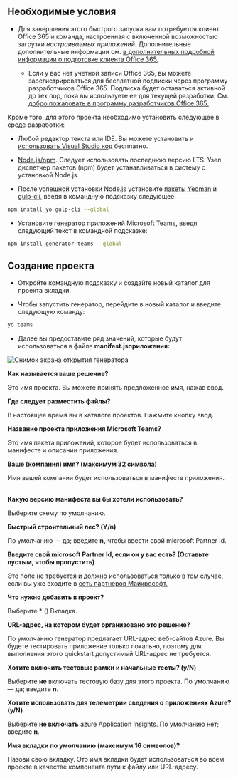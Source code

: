 ## <a name="prerequisites"></a>Необходимые условия

- Для завершения этого быстрого запуска вам потребуется клиент Office 365 и команда, настроенная с включенной возможностью загрузки *настраиваемых приложений.* Дополнительные дополнительные информации см. [в дополнительных подробной информации о подготовке клиента Office 365.](~/concepts/build-and-test/prepare-your-o365-tenant.md)

  - Если у вас нет учетной записи Office 365, вы можете зарегистрироваться для бесплатной подписки через программу разработчиков Office 365. Подписка будет оставаться активной до тех пор, пока вы используете ее для текущей разработки. См. [добро пожаловать в программу разработчиков Office 365.](https://docs.microsoft.com/office/developer-program/microsoft-365-developer-program)

Кроме того, для этого проекта необходимо установить следующее в среде разработки:

- Любой редактор текста или IDE. Вы можете установить и [использовать Visual Studio код](https://code.visualstudio.com/download) бесплатно.

- [Node.js/npm](https://nodejs.org/en/). Следует использовать последнюю версию LTS. Узел диспетчер пакетов (npm) будет устанавливаться в систему с установкой Node.js.

- После успешной установки Node.js установите [пакеты Yeoman](https://yeoman.io/) и [gulp-cli,](https://www.npmjs.com/package/gulp-cli) введя в командную подсказку следующее:

```bash
npm install yo gulp-cli --global
```

- Установите генератор приложений Microsoft Teams, введя следующий текст в командной подсказке:

```bash
npm install generator-teams --global
```

## <a name="generate-your-project"></a>Создание проекта

- Откройте командную подсказку и создайте новый каталог для проекта вкладки.

- Чтобы запустить генератор, перейдите в новый каталог и введите следующую команду:

```bash
yo teams
```

- Далее вы предоставите ряд значений, которые будут использоваться в файле **manifest.jsприложения:**

![Снимок экрана открытия генератора](/microsoftteams/platform/assets/images/tab-images/teamsTabScreenshot.PNG)

**Как называется ваше решение?**

Это имя проекта. Вы можете принять предложенное имя, нажав ввод.

**Где следует разместить файлы?**

В настоящее время вы в каталоге проектов. Нажмите кнопку ввод.

**Название проекта приложения Microsoft Teams?**

Это имя пакета приложений, которое будет использоваться в манифесте и описании приложения.

**Ваше (компания) имя? (максимум 32 символа)**

Имя вашей компании будет использоваться в манифесте приложения.

<br>**Какую версию манифеста вы бы хотели использовать?**

Выберите схему по умолчанию.

**Быстрый строительный лес? (Y/n)**

По умолчанию — да; введите **n,** чтобы ввести свой microsoft Partner Id.

**Введите свой microsoft Partner Id, если он у вас есть? (Оставьте пустым, чтобы пропустить)**

Это поле не требуется и должно использоваться только в том случае, если вы уже входите в [сеть партнеров Майкрософт.](https://partner.microsoft.com)

**Что нужно добавить в проект?**

Выберите &ast; () Вкладка.

**URL-адрес, на котором будет организовано это решение?**

По умолчанию генератор предлагает URL-адрес веб-сайтов Azure. Вы будете тестировать приложение только локально, поэтому для выполнения этого quickstart допустимый URL-адрес не требуется.

**Хотите включить тестовые рамки и начальные тесты? (y/N)**

Выберите **не** включать тестовую базу для этого проекта. По умолчанию — да; введите **n**.

**Хотите использовать для телеметрии сведения о приложениях Azure? (y/N)**

Выберите **не включать** azure Application [Insights](/azure-docs/articles/azure-monitor/app/app-insights-overview.md). По умолчанию нет; введите **n**.

**Имя вкладки по умолчанию (максимум 16 символов)?**

Назови свою вкладку. Это имя вкладки будет использоваться во всем проекте в качестве компонента пути к файлу или URL-адресу.
